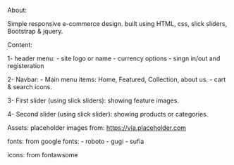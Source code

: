 About:

Simple responsive e-commerce design. built using HTML, css, slick sliders, Bootstrap & jquery.


Content:

1- header menu:
    - site logo or name
    - currency options
    - singn in/out and registeration

2- Navbar:
    - Main menu items: Home, Featured, Collection, about us.
    - cart & search icons.

3- First slider (using slick sliders):
    showing feature images.

4- Second slider (using slick slider):
    showing products or categories.


Assets:
placeholder images from:
    https://via.placeholder.com

fonts: from google fonts:
    - roboto
    - gugi
    - sufia

icons: from fontawsome
